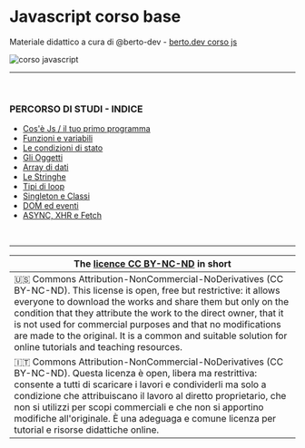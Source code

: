 # Javascript corso base
Materiale didattico a cura di @berto-dev - [berto.dev corso js](https://berto.dev/corsi.html)

<img src="https://github.com/js-collection/js-basic-course-ita/blob/main/banner.js.github.webp" alt=" corso javascript "/>

<hr>
<br>

### PERCORSO DI STUDI - INDICE

<ul>
  
  <li> <a href="https://github.com/js-rt-collection/js-basic-course-ita/blob/main/-intro-first-step.md">Cos'è Js / il tuo primo programma</a> </li>
  <li> <a href="https://github.com/js-rt-collection/js-basic-course-ita/blob/main/-funzioni-e-variabili.md">Funzioni e variabili</a> </li>
  <li> <a href="https://github.com/js-rt-collection/js-basic-course-ita/blob/main/-le-condizioni-di-stato.md">Le condizioni di stato</a> </li>
  <li> <a href="https://github.com/js-rt-collection/js-basic-course-ita/blob/main/-gli-oggetti.md">Gli Oggetti</a> </li>
  <li> <a href="https://github.com/js-rt-collection/js-basic-course-ita/blob/main/-array-di-dati.md">Array di dati</a> </li>
  <li> <a href="https://github.com/js-rt-collection/js-basic-course-ita/blob/main/-le-stringhe.md">Le Stringhe</a> </li>
  <li> <a href="https://github.com/js-rt-collection/js-basic-course-ita/blob/main/-tipi-di-loop.md">Tipi di loop</a> </li>
  <li> <a href="https://github.com/js-rt-collection/js-basic-course-ita/blob/main/-singleton-e-classi.md">Singleton e Classi</a> </li>
  <li> <a href="https://github.com/js-rt-collection/js-basic-course-ita/blob/main/-dom-e-eventi.md">DOM ed eventi</a> </li>
  <li> <a href="https://github.com/js-rt-collection/js-basic-course-ita/blob/main/-xhr-e-fetch.md">ASYNC, XHR e Fetch</a> </li>
  
</ul> 

<br>

---

| The <a href="./licence.md">licence CC BY-NC-ND</a> in short |
|---|
| 🇺🇸 Commons Attribution-NonCommercial-NoDerivatives (CC BY-NC-ND). This license is open, free but restrictive: it allows everyone to download the works and share them but only on the condition that they attribute the work to the direct owner, that it is not used for commercial purposes and that no modifications are made to the original. It is a common and suitable solution for online tutorials and teaching resources. |
🇮🇹 Commons Attribution-NonCommercial-NoDerivatives (CC BY-NC-ND). Questa licenza è open, libera ma restrittiva: consente a tutti di scaricare i lavori e condividerli ma solo a condizione che attribuiscano il lavoro al diretto proprietario, che non si utilizzi per scopi commerciali e che non si apportino modifiche all'originale. È una adeguaga e comune licenza per tutorial e risorse didattiche online. |
